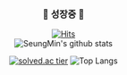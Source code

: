 
<div align=center>
  
###    <tap><tap><tap>🌱 성장중 🌱</tap></tap></tap> </center>

[![Hits](https://hits.seeyoufarm.com/api/count/incr/badge.svg?url=https%3A%2F%2Fgithub.com%2Fmetorg&count_bg=%2379C83D&title_bg=%23555555&icon=&icon_color=%23E7E7E7&title=hits&edge_flat=false)](https://hits.seeyoufarm.com)                            
![SeungMin's github stats](https://github-readme-stats.vercel.app/api?username=metorg&show_icons=true&theme=gruvbox)

[![solved.ac tier](http://mazassumnida.wtf/api/v2/generate_badge?boj=metrog)](https://solved.ac/metrog)
![Top Langs](https://github-readme-stats.vercel.app/api/top-langs/?username=metorg&hide=python,jupyter%20notebook&&layout=compact)
</div>
<!--



Here are some ideas to get you started:

- 🔭 I’m currently working on ...
- 🌱 I’m currently learning ...
- 👯 I’m looking to collaborate on ...
- 🤔 I’m looking for help with ...
- 💬 Ask me about ...
- 📫 How to reach me: ...
- 😄 Pronouns: ...
- ⚡ Fun fact: ...
-->
